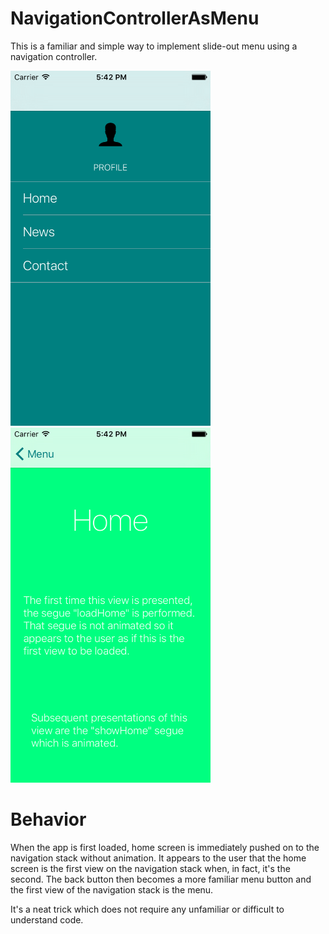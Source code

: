# NavigationControllerAsMenu
This is a familiar and simple way to implement slide-out menu using a navigation
controller.

<img
src="https://raw.githubusercontent.com/jkereako/NavigationControllerAsMenu/master/Images/menu.png"
width="320" height="568" />
<img
src="https://raw.githubusercontent.com/jkereako/NavigationControllerAsMenu/master/Images/home.png"
width="320" height="568" />

# Behavior
When the app is first loaded, home screen is immediately pushed on to the
navigation stack without animation. It appears to the user that the home screen
is the first view on the navigation stack when, in fact, it's the second. The
back button then becomes a more familiar menu button and the first view of the
navigation stack is the menu.

It's a neat trick which does not require any unfamiliar or difficult to
understand code.
